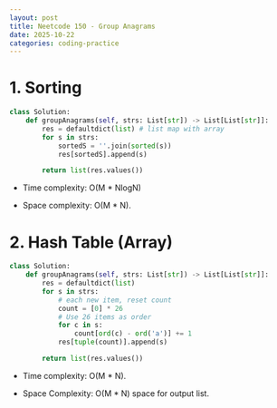 ```yaml
---
layout: post
title: Neetcode 150 - Group Anagrams
date: 2025-10-22
categories: coding-practice
---
```


# 1. Sorting

```python
class Solution:
    def groupAnagrams(self, strs: List[str]) -> List[List[str]]:
        res = defaultdict(list) # list map with array
        for s in strs:
            sortedS = ''.join(sorted(s))
            res[sortedS].append(s)

        return list(res.values())

```

- Time complexity: O(M \* NlogN)

- Space complexity: O(M \* N).

# 2. Hash Table (Array)

```python
class Solution:
    def groupAnagrams(self, strs: List[str]) -> List[List[str]]:
        res = defaultdict(list)
        for s in strs:
            # each new item, reset count
            count = [0] * 26
            # Use 26 items as order
            for c in s:
                count[ord(c) - ord('a')] += 1
            res[tuple(count)].append(s)

        return list(res.values())
```

- Time complexity: O(M \* N).

- Space Complexity: O(M \* N) space for output list.
